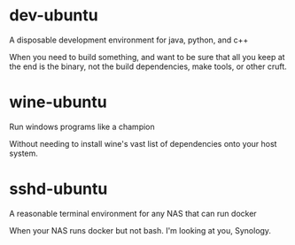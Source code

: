 # dev-ubuntu
A disposable development environment for java, python, and c++

When you need to build something, and want to be sure that all you keep at the end is the binary, not the build dependencies, make tools, or other cruft.

# wine-ubuntu
Run windows programs like a champion

Without needing to install wine's vast list of dependencies onto your host system.

# sshd-ubuntu
A reasonable terminal environment for any NAS that can run docker

When your NAS runs docker but not bash. I'm looking at you, Synology.
